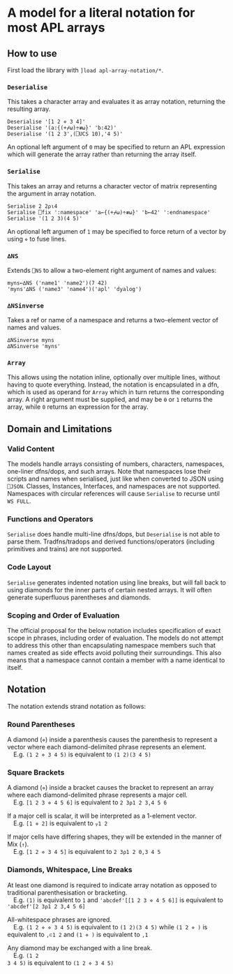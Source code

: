 # A model for a literal notation for most APL arrays

## How to use

First load the library with `]load apl-array-notation/*`.

### `Deserialise`

This takes a character array and evaluates it as array notation, returning the resulting array.

```apl
Deserialise '[1 2 ⋄ 3 4]'
Deserialise '(a:{(+⌿⍵)÷≢⍵}' 'b:42)'
Deserialise '(1 2 3',(⎕UCS 10),'4 5)'
```

An optional left argument of `0` may be specified to return an APL expression which will generate the array rather than returning the array itself.

### `Serialise`

This takes an array and returns a character vector of matrix representing the argument in array notation.

```apl
Serialise 2 2⍴⍳4
Serialise ⎕fix ':namespace' 'a←{(+⌿⍵)÷≢⍵}' 'b←42' ':endnamespace'
Serialise '(1 2 3)(4 5)'
```

An optional left argumen of `1` may be specified to force return of a vector by using `⋄` to fuse lines.

### `∆NS`

Extends `⎕NS` to allow a two-element right argument of names and values:

```apl
myns←∆NS ('name1' 'name2')(7 42)
'myns'∆NS ('name3' 'name4')('apl' 'dyalog')
```

### `∆NSinverse`

Takes a ref or name of a namespace and returns a two-element vector of names and values.
```
∆NSinverse myns
∆NSinverse 'myns'
```

### `Array`

This allows using the notation inline, optionally over multiple lines, without having to quote everything. Instead, the notation is encapsulated in a dfn, which is used as operand for `Array` which in turn returns the corresponding array. A right argument must be supplied, and may be `⍬` or `1` returns the array, while `0` returns an expression for the array.

## Domain and Limitations

### Valid Content

The models handle arrays consisting of numbers, characters, namespaces, one-liner dfns/dops, and such arrays. Note that namespaces lose their scripts and names when serialised, just like when converted to JSON using `⎕JSON`. Classes, Instances, Interfaces, and namespaces are not supported. Namespaces with circular references will cause `Serialise` to recurse until `WS FULL`.

### Functions and Operators

`Serialise` does handle multi-line dfns/dops, but `Deserialise` is not able to parse them. Tradfns/tradops and derived functions/operators (including primitives and trains) are not supported.

### Code Layout

`Serialise` generates indented notation using line breaks, but will fall back to using diamonds for the inner parts of certain nested arrays. It will often generate superfluous parentheses and diamonds.

### Scoping and Order of Evaluation

The official proposal for the below notation includes specification of exact scope in phrases, including order of evaluation. The models do not attempt to address this other than encapsulating namespace members such that names created as side effects avoid polluting their surroundings. This also means that a namespace cannot contain a member with a name identical to itself.

## Notation

The notation extends strand notation as follows:

### Round Parentheses

A diamond (`⋄`) inside a parenthesis causes the parenthesis to represent a vector where each diamond-delimited phrase represents an element.  
 E.g. `(1 2 ⋄ 3 4 5)` is equivalent to `(1 2)(3 4 5)`

### Square Brackets

A diamond (`⋄`) inside a bracket causes the bracket to represent an array where each diamond-delimited phrase represents a major cell.  
 E.g. `[1 2 3 ⋄ 4 5 6]` is equivalent to `2 3⍴1 2 3,4 5 6`

If a major cell is scalar, it will be interpreted as a 1-element vector.  
 E.g. `[1 ⋄ 2]` is equivalent to `⍪1 2`

If major cells have differing shapes, they will be extended in the manner of Mix (`↑`).  
 E.g. `[1 2 ⋄ 3 4 5]` is equivalent to `2 3⍴1 2 0,3 4 5`

### Diamonds, Whitespace, Line Breaks

At least one diamond is required to indicate array notation as opposed to traditional parenthesisation or bracketing.  
 E.g. `(1)` is equivalent to `1` and `'abcdef'[[1 2 3 ⋄ 4 5 6]]` is equivalent to `'abcdef'[2 3⍴1 2 3,4 5 6]`

All-whitespace phrases are ignored.  
 E.g. `(1 2 ⋄ ⋄ 3 4 5)` is equivalent to `(1 2)(3 4 5)` while `(1 2 ⋄ )` is equivalent to `,⊂1 2` and `(1 ⋄ )` is equivalent to `,1`

Any diamond may be exchanged with a line break.  
 E.g. `(1 2`   
`3 4 5)`  is equivalent to `(1 2 ⋄ 3 4 5)`



